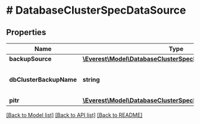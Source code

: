 # # DatabaseClusterSpecDataSource

## Properties

Name | Type | Description | Notes
------------ | ------------- | ------------- | -------------
**backupSource** | [**\Everest\Model\DatabaseClusterSpecDataSourceBackupSource**](DatabaseClusterSpecDataSourceBackupSource.md) |  | [optional]
**dbClusterBackupName** | **string** | DBClusterBackupName is the name of the DB cluster backup to restore from | [optional]
**pitr** | [**\Everest\Model\DatabaseClusterSpecDataSourcePitr**](DatabaseClusterSpecDataSourcePitr.md) |  | [optional]

[[Back to Model list]](../../README.md#models) [[Back to API list]](../../README.md#endpoints) [[Back to README]](../../README.md)
